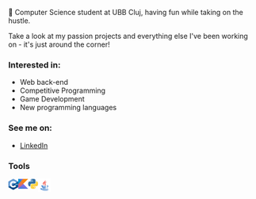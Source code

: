 🦆 Computer Science student at UBB Cluj, having fun while taking on the hustle.

Take a look at my passion projects and everything else I've been working on - it's just around the corner!


### Interested in:
* Web back-end
* Competitive Programming
* Game Development
* New programming languages

### See me on:
* [LinkedIn](https://www.linkedin.com/in/daniel-toda%C8%99c%C4%83-6661621ba/)

### Tools
<img align="left" alt="C++" width="20px" src="https://github.com/917-Todasca-Daniel/917-Todasca-Daniel/blob/main/images/c%2B%2B.png"/>
<img align="left" alt="Python" width="20px" src="https://github.com/917-Todasca-Daniel/917-Todasca-Daniel/blob/main/images/kotlin.png"/>
<img align="left" alt="Kotlin" width="20px" src="https://github.com/917-Todasca-Daniel/917-Todasca-Daniel/blob/main/images/python.png"/>
<img align="left" alt="Java" width="26px" src="https://github.com/917-Todasca-Daniel/917-Todasca-Daniel/blob/main/images/javapng.png"/>

